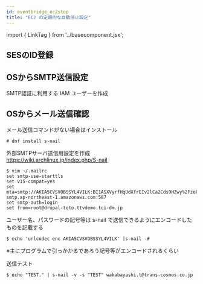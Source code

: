 ```yaml
---
id: eventbridge_ec2stop
title: "EC2 の定期的な自動停止設定"
---
```

import { LinkTag } from '../basecomponent.jsx';

## SESのID登録



## OSからSMTP送信設定
SMTP認証に利用する IAM ユーザーを作成  



## OSからメール送信確認
メール送信コマンドがない場合はインストール  

```
# dnf install s-nail
```

外部SMTPサーバ送信用設定を作成  
https://wiki.archlinux.jp/index.php/S-nail

```
$ vim ~/.mailrc
set smtp-use-starttls
set v15-compat=yes
set mta=smtp://AKIA5CVSVOBSSYL4VILK:BI1ASXVyrfHqUdXfrEIv2lCa2Cds9HZwy%2FzokFkq97tV@email-smtp.ap-northeast-1.amazonaws.com:587
set smtp-auth=login
set from=root@drupal-toto.ttvdemo.tci-dm.jp
```

ユーザー名、パスワードの記号等は s-nail で送信できるようにエンコードしたものを記載する  

```
$ echo 'urlcodec enc AKIA5CVSVOBSSYL4VILK' |s-nail -#
```

※主にプログラムで引っかかるであろう記号等がエンコードされるくらい  

送信テスト  

```
$ echo "TEST." | s-nail -v -s "TEST" wakabayashi.t@trans-cosmos.co.jp
```
